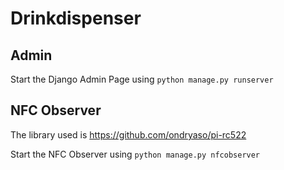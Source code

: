 # Drinkdispenser

## Admin

Start the Django Admin Page using `python manage.py runserver`

## NFC Observer

The library used is https://github.com/ondryaso/pi-rc522

Start the NFC Observer using `python manage.py nfcobserver`
